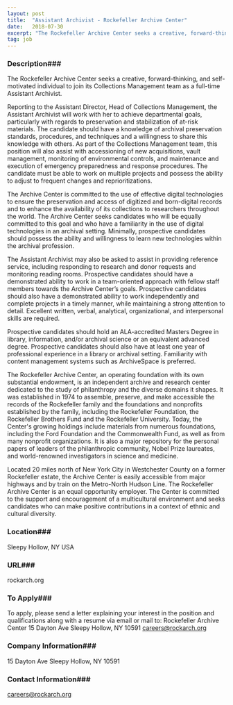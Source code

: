 ```yaml
---
layout: post
title:  "Assistant Archivist - Rockefeller Archive Center"
date:   2018-07-30
excerpt: "The Rockefeller Archive Center seeks a creative, forward-thinking, and self-motivated individual to join its Collections Management team as a full-time Assistant Archivist. Reporting to the Assistant Director, Head of Collections Management, the Assistant Archivist will work with her to achieve departmental goals, particularly with regards to preservation and stabilization of..."
tag: job
---
```


### Description###

The Rockefeller Archive Center seeks a creative, forward-thinking, and self-motivated individual to join its Collections Management team as a full-time Assistant Archivist. 

Reporting to the Assistant Director, Head of Collections Management, the Assistant Archivist will work with her to achieve departmental goals, particularly with regards to preservation and stabilization of at-risk materials. The candidate should have a knowledge of archival preservation standards, procedures, and techniques and a willingness to share this knowledge with others. As part of the Collections Management team, this position will also assist with accessioning of new acquisitions, vault management, monitoring of environmental controls, and maintenance and execution of emergency preparedness and response procedures.  The candidate must be able to work on multiple projects and possess the ability to adjust to frequent changes and reprioritizations.

The Archive Center is committed to the use of effective digital technologies to ensure the preservation and access of digitized and born-digital records and to enhance the availability of its collections to researchers throughout the world.  The Archive Center seeks candidates who will be equally committed to this goal and who have a familiarity in the use of digital technologies in an archival setting.  Minimally, prospective candidates should possess the ability and willingness to learn new technologies within the archival profession. 

The Assistant Archivist may also be asked to assist in providing reference service, including responding to research and donor requests and monitoring reading rooms.  Prospective candidates should have a demonstrated ability to work in a team-oriented approach with fellow staff members towards the Archive Center’s goals.  Prospective candidates should also have a demonstrated ability to work independently and complete projects in a timely manner, while maintaining a strong attention to detail.  Excellent written, verbal, analytical, organizational, and interpersonal skills are required.    

Prospective candidates should hold an ALA-accredited Masters Degree in library, information, and/or archival science or an equivalent advanced degree.  Prospective candidates should also have at least one year of professional experience in a library or archival setting.  Familiarity with content management systems such as ArchiveSpace is preferred.

The Rockefeller Archive Center, an operating foundation with its own substantial endowment, is an independent archive and research center dedicated to the study of philanthropy and the diverse domains it shapes. It was established in 1974 to assemble, preserve, and make accessible the records of the Rockefeller family and the foundations and nonprofits established by the family, including the Rockefeller Foundation, the Rockefeller Brothers Fund and the Rockefeller University.  Today, the Center's growing holdings include materials from numerous foundations, including the Ford Foundation and the Commonwealth Fund, as well as from many nonprofit organizations.  It is also a major repository for the personal papers of leaders of the philanthropic community, Nobel Prize laureates, and world-renowned investigators in science and medicine.  

Located 20 miles north of New York City in Westchester County on a former Rockefeller estate, the Archive Center is easily accessible from major highways and by train on the Metro-North Hudson Line.  The Rockefeller Archive Center is an equal opportunity employer.  The Center is committed to the support and encouragement of a multicultural environment and seeks candidates who can make positive contributions in a context of ethnic and cultural diversity.











### Location###

Sleepy Hollow, NY USA


### URL###

rockarch.org

### To Apply###

To apply, please send a letter explaining your interest in the position and qualifications along with a resume via email or mail to:
Rockefeller Archive Center
15 Dayton Ave
Sleepy Hollow, NY 10591
careers@rockarch.org


### Company Information###

15 Dayton Ave Sleepy Hollow, NY 10591


### Contact Information###

careers@rockarch.org


